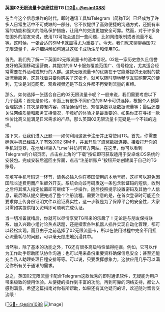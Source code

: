 **英国02无限流量卡怎麽註冊TG [[TG💪+ @esim1088](https://t.me/s/esim1088)]**

在当今这个信息爆炸的时代，即时通讯工具如Telegram（简称TG）已经成为了许多人日常生活中不可或缺的一部分。它不仅提供了高效便捷的沟通方式，还拥有丰富的功能和强大的隐私保护措施，让用户的交流更加安全可靠。然而，对于许多身在国外的朋友来说，使用TG可能会遇到一些问题，比如网络限制或者流量不足等。这时候，一张合适的SIM卡就显得尤为重要了。今天，我们就来聊聊英国02无限流量卡，并详细讲解如何通过这张卡成功注册和使用TG。

首先，我们先了解一下英国02无限流量卡的基本情况。02是一家历史悠久且信誉良好的英国移动运营商，其提供的SIM卡服务覆盖范围广、信号稳定，尤其适合经常需要在外活动或旅行的人群。这款无限流量卡的优势在于它能够提供无限制的数据流量服务，这意味着只要你购买了这张卡，就可以随时随地畅享互联网带来的便利，无论是浏览网页、观看视频还是下载文件都不再受到流量的束缚。

那么，如何选择一张适合自己的02无限流量卡呢？一般来说，我们需要考虑以下几个因素：首先是价格，市面上有很多不同价位的SIM卡可供选择，根据个人预算合理挑选；其次是套餐内容，包括通话时长、短信条数以及数据流量等；最后还要关注网络质量和服务支持情况，毕竟好的体验才是最重要的。如果你正在寻找一款性价比高又能满足日常需求的产品，那么英国02无限流量卡无疑是一个不错的选择。

接下来，让我们进入正题——如何利用这张卡注册并正常使用TG。首先，你需要确保手机已经插入了有效的02 SIM卡，并且开启了蜂窝数据连接。接着打开你的手机浏览器，在地址栏输入“t.me”并访问官方网站。在这里，你可以看到Telegram的介绍页面，点击右上角的“下载”按钮即可获取适用于安卓或iOS系统的安装包。完成安装后返回主界面，点击“注册新账户”按钮开始创建属于自己的TG账号。

在填写手机号码这一环节，请务必输入你在英国使用的本地号码，这样可以避免因国际长途费用而产生额外开支。系统会向该号码发送一条包含验证码的短信，收到之后将其填入指定位置即可继续下一步操作。随后按照提示设置密码及其他个人信息，最后确认提交便完成了整个注册流程。需要注意的是，在首次登录时可能还会要求你上传身份证明文件以验证真实性，这一步骤是为了保障平台的安全性，大家只需如实提供相关资料即可顺利完成认证。

当一切准备就绪后，你就可以尽情享受TG带来的乐趣了！无论是与朋友保持联系、加入兴趣小组讨论热点话题，还是探索各种机器人插件实现自动化管理，都可以轻松实现。而且由于之前选择了02无限流量卡，所以在使用过程中完全不用担心流量耗尽的问题，可以毫无顾虑地沉浸其中。

当然啦，除了基本的功能之外，TG还有很多高级特性值得挖掘。例如，它可以作为工作助手帮助团队协作沟通；也可以用来备份重要资料确保信息安全；甚至还能充当私人助理处理日程安排等等。可以说，只要发挥想象力，这款应用几乎可以满足你所有关于通讯的需求。

总之，英国02无限流量卡配合Telegram这款优秀的即时通讯软件，无疑能为用户带来极致的使用体验。从便捷的操作到丰富的功能，再到可靠的网络支持，都让人感到满意。希望这篇指南对你有所帮助，如果还有其他疑问的话，欢迎随时留言交流哦！

[[TG💪+ @esim1088](https://t.me/s/esim1088) ![Image](https://i.postimg.cc/4NQfJmqS/Snipaste-2025-05-13-00-14-12.png)]